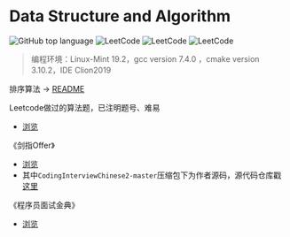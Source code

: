# Data Structure and Algorithm

![GitHub top language](https://img.shields.io/github/languages/top/A1aM0/DataStructure-and-Algorithm)
![LeetCode](https://badgen.net/github/stars/A1aM0/DataStructure-and-Algorithm)
![LeetCode](https://badgen.net/github/commits/A1aM0/DataStructure-and-Algorithm)
![LeetCode](https://badgen.net/github/last-commit/A1aM0/DataStructure-and-Algorithm)

> 编程环境：Linux-Mint 19.2，gcc version 7.4.0 ，cmake version 3.10.2，IDE Clion2019


排序算法 -> [README](八大排序算法/README.md) 

Leetcode做过的算法题，已注明题号、难易 
- [浏览](Leetcode/)

《剑指Offer》
- [浏览](CodingInterview/)
- 其中`CodingInterviewChinese2-master`压缩包下为作者源码，源代码仓库戳[这里](https://github.com/zhedahht/CodingInterviewChinese2)

《程序员面试金典》
- [浏览](CrackingTheCodingInterview/)
